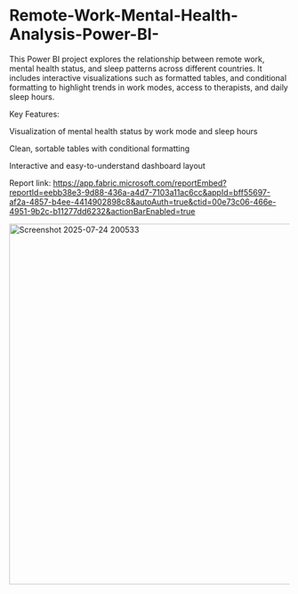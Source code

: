 # Remote-Work-Mental-Health-Analysis-Power-BI-
This Power BI project explores the relationship between remote work, mental health status, and sleep patterns across different countries. It includes interactive visualizations such as formatted tables, and conditional formatting to highlight trends in work modes, access to therapists, and daily sleep hours.

Key Features:

Visualization of mental health status by work mode and sleep hours

Clean, sortable tables with conditional formatting

Interactive and easy-to-understand dashboard layout

Report link:
https://app.fabric.microsoft.com/reportEmbed?reportId=eebb38e3-9d88-436a-a4d7-7103a11ac6cc&appId=bff55697-af2a-4857-b4ee-4414902898c8&autoAuth=true&ctid=00e73c06-466e-4951-9b2c-b11277dd6232&actionBarEnabled=true


<img width="1013" height="649" alt="Screenshot 2025-07-24 200533" src="https://github.com/user-attachments/assets/fb67d1fd-8093-47ba-8fa0-3fce82887d58" />
